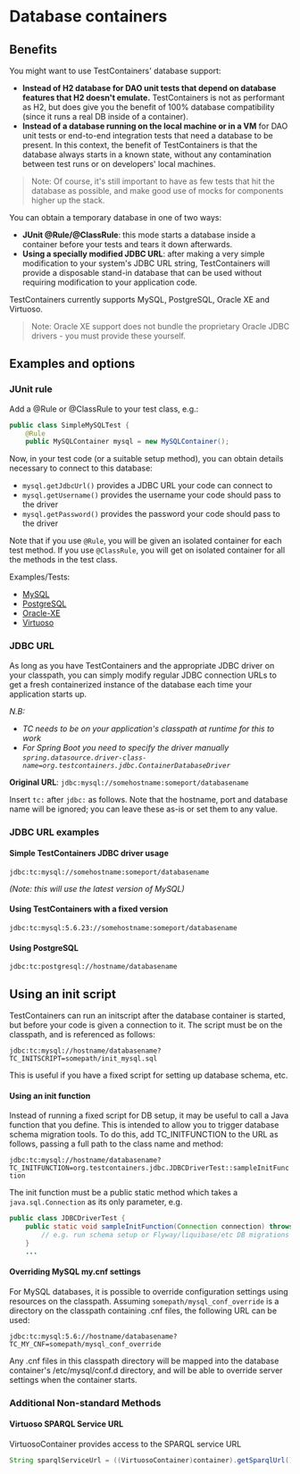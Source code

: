 # Database containers

## Benefits

You might want to use TestContainers' database support:

 * **Instead of H2 database for DAO unit tests that depend on database features that H2 doesn't emulate.** TestContainers is not as performant as H2, but does give you the benefit of 100% database compatibility (since it runs a real DB inside of a container).
 * **Instead of a database running on the local machine or in a VM** for DAO unit tests or end-to-end integration tests that need a database to be present. In this context, the benefit of TestContainers is that the database always starts in a known state, without any contamination between test runs or on developers' local machines.

> Note: Of course, it's still important to have as few tests that hit the database as possible, and make good use of mocks for components higher up the stack.

You can obtain a temporary database in one of two ways:

 * **JUnit @Rule/@ClassRule**: this mode starts a database inside a container before your tests and tears it down afterwards.
 * **Using a specially modified JDBC URL**: after making a very simple modification to your system's JDBC URL string, TestContainers will provide a disposable stand-in database that can be used without requiring modification to your application code.

TestContainers currently supports MySQL, PostgreSQL, Oracle XE and Virtuoso.

> Note: Oracle XE support does not bundle the proprietary Oracle JDBC drivers - you must provide these yourself.

## Examples and options

### JUnit rule

Add a @Rule or @ClassRule to your test class, e.g.:

```java
public class SimpleMySQLTest {
    @Rule
    public MySQLContainer mysql = new MySQLContainer();
```

Now, in your test code (or a suitable setup method), you can obtain details necessary to connect to this database:

 * `mysql.getJdbcUrl()` provides a JDBC URL your code can connect to
 * `mysql.getUsername()` provides the username your code should pass to the driver
 * `mysql.getPassword()` provides the password your code should pass to the driver

Note that if you use `@Rule`, you will be given an isolated container for each test method. If you use `@ClassRule`, you will get on isolated container for all the methods in the test class.

Examples/Tests:

 * [MySQL](https://github.com/testcontainers/testcontainers-java/blob/master/modules/mysql/src/test/java/org/testcontainers/junit/SimpleMySQLTest.java)
 * [PostgreSQL](https://github.com/testcontainers/testcontainers-java/blob/master/modules/postgresql/src/test/java/org/testcontainers/junit/SimplePostgreSQLTest.java)
 * [Oracle-XE](https://github.com/testcontainers/testcontainers-java/blob/master/modules/oracle-xe/src/test/java/org/testcontainers/junit/SimpleOracleTest.java)
 * [Virtuoso](https://github.com/testcontainers/testcontainers-java/blob/master/modules/virtuoso/src/test/java/org/testcontainers/junit/SimpleVirtuosoTest.java)

### JDBC URL

As long as you have TestContainers and the appropriate JDBC driver on your classpath, you can simply modify regular JDBC connection URLs to get a fresh containerized instance of the database each time your application starts up.

_N.B:_
* _TC needs to be on your application's classpath at runtime for this to work_
* _For Spring Boot you need to specify the driver manually `spring.datasource.driver-class-name=org.testcontainers.jdbc.ContainerDatabaseDriver`_

**Original URL**: `jdbc:mysql://somehostname:someport/databasename`

Insert `tc:` after `jdbc:` as follows. Note that the hostname, port and database name will be ignored; you can leave these as-is or set them to any value.

### JDBC URL examples

#### Simple TestContainers JDBC driver usage

`jdbc:tc:mysql://somehostname:someport/databasename`

*(Note: this will use the latest version of MySQL)*

#### Using TestContainers with a fixed version

`jdbc:tc:mysql:5.6.23://somehostname:someport/databasename`

#### Using PostgreSQL

`jdbc:tc:postgresql://hostname/databasename`


## Using an init script

TestContainers can run an initscript after the database container is started, but before your code is given a connection to it. The script must be on the classpath, and is referenced as follows:

`jdbc:tc:mysql://hostname/databasename?TC_INITSCRIPT=somepath/init_mysql.sql`

This is useful if you have a fixed script for setting up database schema, etc.

#### Using an init function

Instead of running a fixed script for DB setup, it may be useful to call a Java function that you define. This is intended to allow you to trigger database schema migration tools. To do this, add TC_INITFUNCTION to the URL as follows, passing a full path to the class name and method:

 `jdbc:tc:mysql://hostname/databasename?TC_INITFUNCTION=org.testcontainers.jdbc.JDBCDriverTest::sampleInitFunction`

The init function must be a public static method which takes a `java.sql.Connection` as its only parameter, e.g.
```java
public class JDBCDriverTest {
    public static void sampleInitFunction(Connection connection) throws SQLException {
        // e.g. run schema setup or Flyway/liquibase/etc DB migrations here...
    }
    ...
```

#### Overriding MySQL my.cnf settings

For MySQL databases, it is possible to override configuration settings using resources on the classpath. Assuming `somepath/mysql_conf_override`
is a directory on the classpath containing .cnf files, the following URL can be used:

  `jdbc:tc:mysql:5.6://hostname/databasename?TC_MY_CNF=somepath/mysql_conf_override`

Any .cnf files in this classpath directory will be mapped into the database container's /etc/mysql/conf.d directory,
and will be able to override server settings when the container starts.

### Additional Non-standard Methods

#### Virtuoso SPARQL Service URL

VirtuosoContainer provides access to the SPARQL service URL
```java
String sparqlServiceUrl = ((VirtuosoContainer)container).getSparqlUrl();
```
